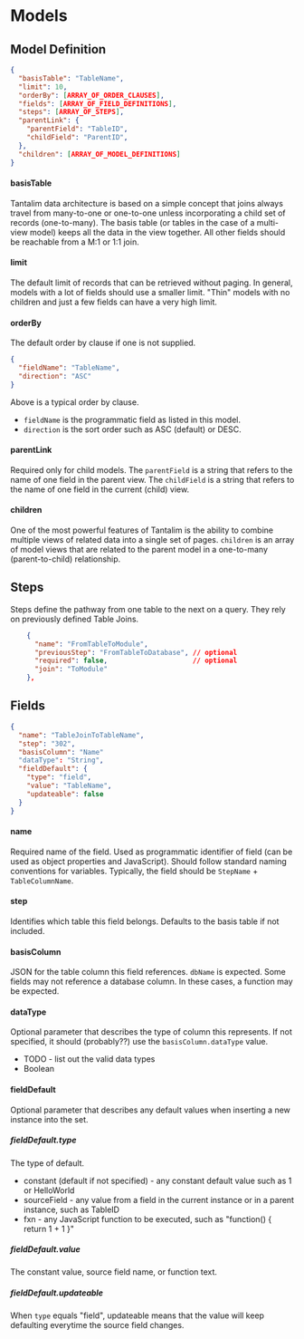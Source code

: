 # Models

## Model Definition

```json
{
  "basisTable": "TableName",
  "limit": 10,
  "orderBy": [ARRAY_OF_ORDER_CLAUSES],
  "fields": [ARRAY_OF_FIELD_DEFINITIONS],
  "steps": [ARRAY_OF_STEPS],
  "parentLink": {
    "parentField": "TableID",
    "childField": "ParentID",
  },
  "children": [ARRAY_OF_MODEL_DEFINITIONS]
}
```

#### basisTable

Tantalim data architecture is based on a simple concept that joins always travel from many-to-one or one-to-one unless
incorporating a child set of records (one-to-many). The basis table (or tables in the case of a multi-view model) keeps
all the data in the view together. All other fields should be reachable from a M:1 or 1:1 join.

#### limit

The default limit of records that can be retrieved without paging. In general, models with a lot of fields should use a
smaller limit. "Thin" models with no children and just a few fields can have a very high limit.

#### orderBy

The default order by clause if one is not supplied.

```json
{
  "fieldName": "TableName",
  "direction": "ASC"
}
```
Above is a typical order by clause.

* `fieldName` is the programmatic field as listed in this model.
* `direction` is the sort order such as ASC (default) or DESC.

#### parentLink

Required only for child models. The `parentField` is a string that refers to the name of one field in the parent view.
The `childField` is a string that refers to the name of one field in the current (child) view.

#### children

One of the most powerful features of Tantalim is the ability to combine multiple views of related data into a single
set of pages. `children` is an array of model views that are related to the parent model in a one-to-many
(parent-to-child) relationship.

## Steps

Steps define the pathway from one table to the next on a query. They rely on previously defined Table Joins.

```json
    {
      "name": "FromTableToModule",
      "previousStep": "FromTableToDatabase", // optional
      "required": false,                     // optional
      "join": "ToModule"
    },
```

## Fields

```json
{
  "name": "TableJoinToTableName",
  "step": "302",
  "basisColumn": "Name"
  "dataType": "String",
  "fieldDefault": {
    "type": "field",
    "value": "TableName",
    "updateable": false
  }
}
```

#### name
Required name of the field. Used as programmatic identifier of field (can be used as object properties and JavaScript).
Should follow standard naming conventions for variables. Typically, the field should be `StepName` + `TableColumnName`.

#### step
Identifies which table this field belongs. Defaults to the basis table if not included.

#### basisColumn
JSON for the table column this field references. `dbName` is expected. Some fields may not reference a database column.
In these cases, a function may be expected.

#### dataType
Optional parameter that describes the type of column this represents. If not specified, it should (probably??) use the
`basisColumn.dataType` value.

* TODO - list out the valid data types
* Boolean

#### fieldDefault
Optional parameter that describes any default values when inserting a new instance into the set.

##### fieldDefault.type
The type of default.

* constant (default if not specified) - any constant default value such as 1 or HelloWorld
* sourceField - any value from a field in the current instance or in a parent instance, such as TableID
* fxn - any JavaScript function to be executed, such as "function() { return 1 + 1 }"

##### fieldDefault.value
The constant value, source field name, or function text.

##### fieldDefault.updateable
When `type` equals "field", updateable means that the value will keep defaulting everytime the source field changes.
